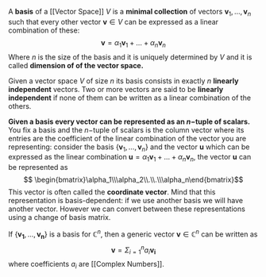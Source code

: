 A **basis** of a [[Vector Space]] $V$ is a **minimal collection** of vectors $\mathbf{v}_1, \dots, \mathbf{v}_n$ such that every other vector $\mathbf{v} \in V$ can be expressed as a linear combination of these: 
$$\mathbf{v} = \alpha_1\mathbf{v}_1 + \dots + \alpha_n\mathbf{v}_n$$
Where $n$ is the size of the basis and it is uniquely determined by $V$ and it is called **dimension of of the vector space.**

Given a vector space $V$ of size $n$ its basis consists in exactly $n$ **linearly independent** vectors. 
Two or more vectors are said to be **linearly independent** if none of them can be written as a linear combination of the others.

**Given a basis every vector can be represented as an $n-$tuple of scalars.**
You fix a basis and the $n-$tuple of scalars is the column vector where its entries are the coefficient of the linear combination of the vector you are representing: consider the basis $\{\mathbf{v}_1, \dots, \mathbf{v}_n\}$ and the vector $\mathbf{u}$ which can be expressed as the linear combination $\mathbf{u} = \alpha_1\mathbf{v}_1 + \dots + \alpha_n\mathbf{v}_n$, the vector $\mathbf{u}$ can be represented as $$ \begin{bmatrix}\alpha_1\\\alpha_2\\.\\.\\\alpha_n\end{bmatrix}$$This vector is often called the **coordinate vector**.
Mind that this representation is basis-dependent: if we use another basis we will have another vector. 
However we can convert between these representations using a change of basis matrix. 

If $\{\mathbf{v_1}, ..., \mathbf{v_n}\}$ is a basis for $\mathbb{C}^n$, then a generic vector $\mathbf{v}\in\mathbb{C}^n$ can be written as
$$
\mathbf{v} = \Sigma_{i=1}^{n} a_i\mathbf{v_i}
$$
where coefficients $a_i$ are [[Complex Numbers]]. 